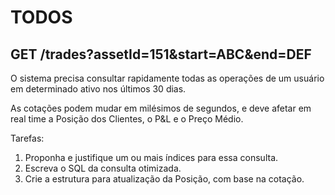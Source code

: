 # TODOS

## GET /trades?assetId=151&start=ABC&end=DEF

O sistema precisa consultar rapidamente todas as operações de um usuário em determinado ativo nos últimos 30 dias.

As cotações podem mudar em milésimos de segundos, e deve afetar em real time a Posição dos Clientes, o P&L e o Preço Médio.

Tarefas:

1. Proponha e justifique um ou mais índices para essa consulta.
2. Escreva o SQL da consulta otimizada.
3. Crie a estrutura para atualização da Posição, com base na cotação.
